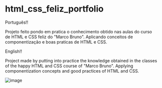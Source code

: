 # html_css_feliz_portfolio
Português!!

Projeto feito pondo em pratica o conhecimento obtido nas aulas do curso de HTML e CSS feliz do "Marco Bruno". 
Aplicando conceitos de componentização e boas praticas de HTML e CSS.

English!!

Project made by putting into practice the knowledge obtained in the classes of the happy HTML and CSS course of "Marco Bruno".
Applying componentization concepts and good practices of HTML and CSS.

![image](https://github.com/SaulBassoJr/html_css_feliz_portfolio/assets/85260541/878569fc-ba4f-4ad4-bcd1-d2d965ada5af)
